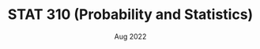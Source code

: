 ---
title: "STAT 310 (Probability and Statistics)"
collection: teaching
type: "Undergraduate course"
permalink: /teaching/2022-310
venue: "Rice University, Department of Statistics"
date: Aug 2022
location: "Houston, TX"
---